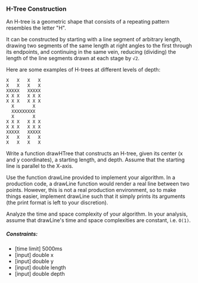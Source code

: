 ### H-Tree Construction

An H-tree is a geometric shape that consists of a repeating pattern resembles the letter "H".

It can be constructed by starting with a line segment of arbitrary length, drawing two segments of the same length at right angles to the first through its endpoints, and continuing in the same vein, reducing (dividing) the length of the line segments drawn at each stage by `√2`.

Here are some examples of H-trees at different levels of depth:
```
X   X   X   X
X   X   X   X
XXXXX   XXXXX
X X X   X X X
X X X   X X X
  X       X
  XXXXXXXXX
  X       X
X X X   X X X
X X X   X X X
XXXXX   XXXXX
X   X   X   X
X   X   X   X
```

Write a function drawHTree that constructs an H-tree, given its center (x and y coordinates), a starting length, and depth. Assume that the starting line is parallel to the X-axis.

Use the function drawLine provided to implement your algorithm. In a production code, a drawLine function would render a real line between two points. However, this is not a real production environment, so to make things easier, implement drawLine such that it simply prints its arguments (the print format is left to your discretion).

Analyze the time and space complexity of your algorithm. In your analysis, assume that drawLine's time and space complexities are constant, i.e. `O(1)`.

##### Constraints:
* [time limit] 5000ms
* [input] double x
* [input] double y
* [input] double length
* [input] double depth
